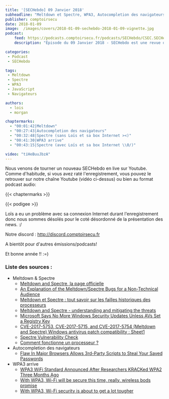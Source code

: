 ```yaml
---
title: '[SECHebdo] 09 Janvier 2018'
subheadline: "Meltdown et Spectre, WPA3, Autocompletion des navigateurs, etc."
publisher: comptoirsecu
date: 2018-01-09
image:  /images/covers/2018-01-09-sechebdo-2018-01-09-vignette.jpg
podcast:
    feed: https://podcasts.comptoirsecu.fr/podcasts/SECHebdo/CSEC.SECHebdo.2018-01-09.mp3
    description: "Épisode du 09 Janvier 2018 - SECHebdo est une revue de l'actualité cybersécurité réalisé en live sur Youtube, généralement le mardi soir."

categories:
 - Podcast
 - SECHebdo

tags:
 - Meltdown
 - Spectre
 - WPA3
 - JavaScript
 - Navigateurs

authors:
  - lois
  - morgan

chaptermarks:
  - "00:01:42|Meltdown"
  - "00:27:43|Autocompletion des navigateurs"
  - "00:32:48|Spectre (sans Loïs et sa box Internet ><)"
  - "00:41:30|WPA3 arrive"
  - "00:43:15|Spectre (avec Loïs et sa box Internet \\0/)"

video: "tiHeBuuJbzA"
---
```


Nous venons de tourner un nouveau SECHebdo en live sur Youtube. Comme d'habitude, si vous avez raté l'enregistrement, vous pouvez le retrouver sur notre chaîne Youtube (vidéo ci-dessus) ou bien au format podcast audio:

{{< chaptermarks >}}

{{< podigee >}}

Loïs a eu un problème avec sa connexion Internet durant l'enregistrement donc nous sommes désolés pour le coté désordonné de la présentation des news. :/

Notre discord : <http://discord.comptoirsecu.fr>

A bientôt pour d'autres émissions/podcasts!

Et bonne année !! :=)

### Liste des sources :

* Meltdown & Spectre
    * [Meltdown and Spectre, la page officielle](https://meltdownattack.com/)
    * [An Explanation of the Meltdown/Spectre Bugs for a Non-Technical Audience](https://blog.cloudflare.com/meltdown-spectre-non-technical/)
    * [Meltdown et Spectre : tout savoir sur les failles historiques des processeurs](https://www.macg.co/materiel/2018/01/meltdown-et-spectre-tout-savoir-sur-les-failles-historiques-des-processeurs-100954)
    * [Meltdown and Spectre - understanding and mitigating the threats](https://www.renditioninfosec.com/files/Rendition_Infosec_Meltdown_and_Spectre.pdf)
    * [Microsoft Says No More Windows Security Updates Unless AVs Set a Registry Key](https://www.bleepingcomputer.com/news/microsoft/microsoft-says-no-more-windows-security-updates-unless-avs-set-a-registry-key/)
    * [CVE-2017-5753, CVE-2017-5715, and CVE-2017-5754 (Meltdown and Spectre) Windows antivirus patch compatibility : Sheet1](https://docs.google.com/spreadsheets/d/184wcDt9I9TUNFFbsAVLpzAtckQxYiuirADzf3cL42FQ/htmlview?usp=sharing&sle=true)
    * [Spectre Vulnerability Check](http://xlab.tencent.com/special/spectre/spectre_check.html)
    * [Comment fonctionne un processeur ?](https://www.overclockingmadeinfrance.com/comment-fonctionne-un-processeur/)
* Autocompletion des navigateurs
    * [Flaw In Major Browsers Allows 3rd-Party Scripts to Steal Your Saved Passwords](https://amp.thehackernews.com/thn/2018/01/browser-password-managers.html)
* WPA3 arrive
    * [WPA3 WiFi Standard Announced After Researchers KRACKed WPA2 Three Months Ago](https://www.bleepingcomputer.com/news/hardware/wpa3-wifi-standard-announced-after-researchers-kracked-wpa2-three-months-ago/)
    * [With WPA3, Wi-Fi will be secure this time, really, wireless bods promise](https://www.theregister.co.uk/2018/01/09/wi_fi_wpa3/)
    * [With WPA3, Wi-Fi security is about to get a lot tougher](http://www.zdnet.com/article/wpa3-wireless-standard-tougher-wifi-security-revealed/)
